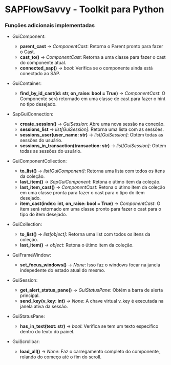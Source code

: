 # SAPFlowSavvy - Toolkit para Python

### Funções adicionais implementadas

- GuiComponent:
  - **parent_cast** → *ComponentCast*:  Retorna o Parent pronto para fazer o Cast.
  - **cast_to()** → *ComponentCast*:  Retorna a uma classe para fazer o cast do componente atual.
  - **connected_sap()** → *bool*:  Verifica se o componente ainda está conectado ao SAP.


- GuiContainer:
  - **find_by_id_cast(id: str, on_raise: bool = True)** → *ComponentCast*:  O Componente será retornado em uma classe de cast para fazer o hint no tipo desejado.


- SapGuiConnection:
  - **create_session()** → *GuiSession*: Abre uma nova sessão na conexão.
  - **sessions_list** → *list[GuiSession]*: Retorna uma lista com as sessões.
  - **sessions_user(user_name: str)** → *list[GuiSession]*: Obtém todas as sessões do usuário.
  - **sessions_in_transaction(transaction: str)** → *list[GuiSession]*: Obtém todas as sessões do usuário.


- GuiComponentCollection:
  - **to_list()** → *list[GuiComponent]*: Retorna uma lista com todos os itens da coleção.
  - **last_item()** → *SapGuiComponent*: Retona o útimo item da coleção.
  - **last_item_cast()** → *ComponentCast*: Retona o útimo item da coleção em uma classe pronta para fazer o cast para o tipo do item desejado.
  - **item_cast(index: int, on_raise: bool = True)** → *ComponentCast*: O item será retornado em uma classe pronto para fazer o cast para o tipo do item desejado.


- GuiCollection:
  - **to_list()** → *list[object]*: Retorna uma list com todos os itens da coleção.
  - **last_item()** → *object*: Retona o útimo item da coleção.


- GuiFrameWindow:
  - **set_focus_windows()** → *None*: Isso faz o windows focar na janela indepedente do estado atual do mesmo.


- GuiSession:
  - **get_alert_status_pane()** → *GuiStatusPane*: Obtém a barra de alerta principal.
  - **send_key(v_key: int)** → *None*: A chave virtual v_key é executada na janela ativa da sessão.


- GuiStatusPane:
  - **has_in_text(text: str)** → *bool*: Verifica se tem um texto específico dentro do texto do painel.


- GuiScrollbar:
  - **load_all()** → *None*: Faz o carregamento completo do componente, rolando do começo até o fim do scroll.